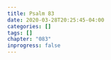 ```yaml
---
title: Psalm 83
date: 2020-03-28T20:25:45-04:00
categories: []
tags: []
chapter: "083"
inprogress: false
---
```


